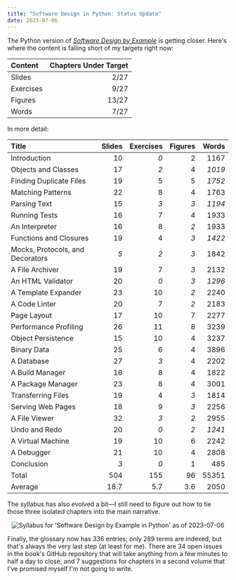 ```yaml
---
title: "Software Design in Python: Status Update"
date: 2023-07-06
---
```


The Python version of [*Software Design by Example*][sdxjs] is getting closer.
Here's where the content is falling short of my targets right now:

| Content   | Chapters Under Target |
| :-------- | --------------------: |
| Slides    |                  2/27 |
| Exercises |                  9/27 |
| Figures   |                 13/27 |
| Words     |                  7/27 |

In more detail:

| Title    | Slides | Exercises | Figures |    Words |
|:---------|-------:|----------:|--------:|---------:|
| Introduction |     10 |       _0_ |       2 |     1167 |
| Objects and Classes |     17 |       _2_ |       4 |   _1019_ |
| Finding Duplicate Files |     19 |         5 |       5 |   _1752_ |
| Matching Patterns |     22 |         8 |       4 |     1763 |
| Parsing Text |     15 |       _3_ |     _3_ |   _1194_ |
| Running Tests |     16 |         7 |       4 |     1933 |
| An Interpreter |     16 |         8 |     _2_ |     1933 |
| Functions and Closures |     19 |         4 |     _3_ |   _1422_ |
| Mocks, Protocols, and Decorators |    _5_ |       _2_ |     _3_ |     1842 |
| A File Archiver |     19 |         7 |     _3_ |     2132 |
| An HTML Validator |     20 |       _0_ |     _3_ |   _1296_ |
| A Template Expander |     23 |        10 |     _2_ |     2240 |
| A Code Linter |     20 |         7 |     _2_ |     2183 |
| Page Layout |     17 |        10 |       7 |     2277 |
| Performance Profiling |     26 |        11 |       8 |     3239 |
| Object Persistence |     15 |        10 |       4 |     3237 |
| Binary Data |     25 |         6 |       4 |     3896 |
| A Database |     27 |       _3_ |       4 |     2202 |
| A Build Manager |     18 |         8 |       4 |     1822 |
| A Package Manager |     23 |         8 |       4 |     3001 |
| Transferring Files |     19 |         4 |     _3_ |     1814 |
| Serving Web Pages |     18 |         9 |     _3_ |     2256 |
| A File Viewer |     32 |       _3_ |     _2_ |     2955 |
| Undo and Redo |     20 |       _0_ |     _2_ |   _1241_ |
| A Virtual Machine |     19 |        10 |       6 |     2242 |
| A Debugger |     21 |        10 |       4 |     2808 |
| Conclusion |    _3_ |       _0_ |       1 |      485 |
| Total    |    504 |       155 |      96 |    55351 |
| Average  |   18.7 |       5.7 |     3.6 |     2050 |

The syllabus has also evolved a bit—I still need to figure out
how to tie those three isolated chapters into the main narrative.

<div align="center">
<img src="@root/files/2023/sdxpy-syllabus-2023-07-06.svg" alt="Syllabus for 'Software Design by Example in Python' as of 2023-07-06">
</div>

Finally,
the glossary now has 336 entries;
only 289 terms are indexed,
but that's always the very last step (at least for me).
There are 34 open issues in the book's GitHub repository
that will take anything from a few minutes to half a day to close,
and 7 suggestions for chapters in a second volume
that I've promised myself I'm not going to write.

[sdxjs]: @root/sdxjs/
